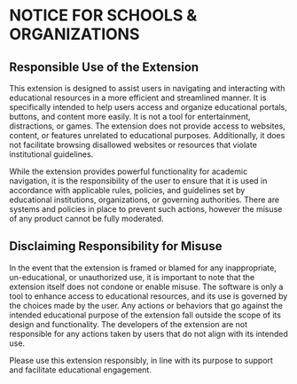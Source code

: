 # NOTICE FOR SCHOOLS & ORGANIZATIONS
## Responsible Use of the Extension
This extension is designed to assist users in navigating and interacting with educational resources in a more efficient and streamlined manner. It is specifically intended to help users access and organize educational portals, buttons, and content more easily. It is not a tool for entertainment, distractions, or games. The extension does not provide access to websites, content, or features unrelated to educational purposes. Additionally, it does not facilitate browsing disallowed websites or resources that violate institutional guidelines.

While the extension provides powerful functionality for academic navigation, it is the responsibility of the user to ensure that it is used in accordance with applicable rules, policies, and guidelines set by educational institutions, organizations, or governing authorities. There are systems and policies in place to prevent such actions, however the misuse of any product cannot be fully moderated.

## Disclaiming Responsibility for Misuse
In the event that the extension is framed or blamed for any inappropriate, un-educational, or unauthorized use, it is important to note that the extension itself does not condone or enable misuse. The software is only a tool to enhance access to educational resources, and its use is governed by the choices made by the user. Any actions or behaviors that go against the intended educational purpose of the extension fall outside the scope of its design and functionality. The developers of the extension are not responsible for any actions taken by users that do not align with its intended use.

Please use this extension responsibly, in line with its purpose to support and facilitate educational engagement.
